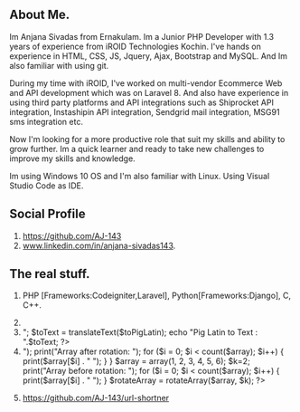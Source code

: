 ## About Me.

Im Anjana Sivadas from Ernakulam. Im a Junior PHP Developer with 1.3 years of experience from iROID Technologies Kochin. I've hands on experience in HTML, CSS, JS, Jquery, Ajax, Bootstrap and MySQL. And Im also familiar with using git.

During my time with iROID, I've worked on multi-vendor Ecommerce Web and API development which was on Laravel 8. And also have experience in using third party platforms and API integrations such as Shiprocket API integration, Instashipin API integration, Sendgrid mail integration, MSG91 sms integration etc.

Now I'm looking for a more productive role that suit my skills and ability to grow further.
Im a quick learner and ready to take new challenges to improve my skills and knowledge.

Im using Windows 10 OS and I'm also familiar with Linux. Using Visual Studio Code as IDE.

## Social Profile
1. https://github.com/AJ-143
2. www.linkedin.com/in/anjana-sivadas143.

## The real stuff.
1. PHP [Frameworks:Codeigniter,Laravel], Python[Frameworks:Django], C, C++.
2. <?php

        function numToArray($num){
            $array = str_split($num);
            return $array;
        }

        $numToArray = numToArray(123);
        print_r($numToArray);       
    ?>
    
    <!-- Output:  Array ( [0] => 1 [1] => 2 [2] => 3 )-->

3. <?php

        function translateText($text){
            if(strpos($text, 'ay')){
                $words = explode(' ', $text);
                $translated = '';
                foreach ($words as $word) {
                    $str = substr($word, 0, -2);
                    $last = substr($str, -1);
                    $new = substr($str, 0, -1);
                    $translated .= $last.$new." "; 
                }
            }else{
                $words = explode(' ', $text);
                $translated = '';
                foreach ($words as $word) {
                    $first = $word[0];
                    $translated .= substr($word, 1).$first."ay ";
                }
            }
            return $translated;
        }

        $toPigLatin = translateText("Yellow Fish");
        echo "Text to Pig Latin : ".$toPigLatin."<br>";       

        $toText = translateText($toPigLatin);
        echo "Pig Latin to Text : ".$toText;     
    ?>

    <!-- Output: Text to Pig Latin : ellowYay ishFay Pig Latin to Text : Yellow Fish-->

4. <?php

        function rotateArray($array, $k){
            for ($i = 1; $i <= $k; $i++){  
                $first = $array[0];  
                for($j = 0; $j < count($array)-1; $j++){  
                    $array[$j] = $array[$j+1];  
                }  
                $array[$j] = $first;  
            }  
            print("<br>");
            print("Array after rotation: ");  
            for ($i = 0; $i < count($array); $i++) {   
                print($array[$i] . " ");   
            } 
        }

        $array = array(1, 2, 3, 4, 5, 6); 
        $k=2;
        print("Array before rotation: ");  
        for ($i = 0; $i < count($array); $i++) {   
            print($array[$i] . " ");   
        } 
        
        $rotateArray = rotateArray($array, $k);

    ?>

<!-- Output:    Array before rotation: 1 2 3 4 5 6
                Array after rotation: 3 4 5 6 1 2       -->

5. https://github.com/AJ-143/url-shortner